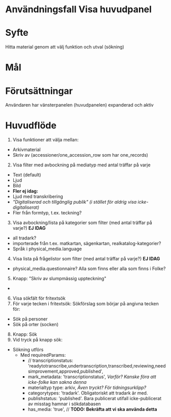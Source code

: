 # Användningsfall Visa huvudpanel
# Syfte
Hitta material genom att välj funktion och utval (sökning)

# Mål

# Förutsättningar
Användaren har vänsterpanelen (huvudpanelen) expanderad och aktiv

# Huvudflöde
1. Visa funktioner att välja mellan:
- Arkivmaterial
- Skriv av (accessioner/one_accession_row som har one_records)
2. Visa filter med avbockning på mediatyp med antal träffar på varje
- Text (default)
- Ljud
- Bild
- **Fler ej idag:**
- Ljud med transkribering
- _"Digitaliserad och tillgänglig publik" (i stället för aldrig visa icke-digitaliserat)_
- Fler från formtyp, t.ex. teckning?
3. Visa avbockning/lista på kategorier som filter (med antal träffar på varje?) **EJ IDAG**
- all tradark?
- importerade från t.ex. matkartan, sägenkartan, realkatalog-kategorier?
- Språk i physical_media.language
4. Visa lista på frågelistor som filter (med antal träffar på varje?) **EJ IDAG**
- physical_media.questionnaire? Alla som finns eller alla som finns i Folke?
5. Knapp: "Skriv av slumpmässig uppteckning"
- 
6. Visa sökfält för fritextsök
7. För varje tecken i fritextsök: Sökförslag som börjar på angivna tecken för:
- Sök på personer
- Sök på orter (socken) 
8. Knapp: Sök
9. Vid tryck på knapp sök:
- Sökning utförs
    - Med requiredParams:
        - // transcriptionstatus: 'readytotranscribe,undertranscription,transcribed,reviewing,needsimprovement,approved,published',
        - mark_metadata: 'transcriptionstatus', _Varför? Kanske föra att icke-folke kan sakna denna_
        - materialtyp type: arkiv, _Även tryckt? För tidningsurklipp?_
        - categorytypes: 'tradark'. Obligatoriskt att tradark är med.
        - publishstatus: 'published'. Bara publicerat utifall icke-publicerat av misstag hamnar i sökdatabasen
        - has_media: 'true', // **TODO: Bekräfta att vi ska använda detta**

